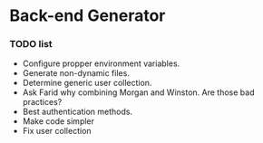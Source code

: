 # Back-end Generator

### TODO list

- Configure propper environment variables.
- Generate non-dynamic files.
- Determine generic user collection.
- Ask Farid why combining Morgan and Winston. Are those bad practices?
- Best authentication methods.
- Make code simpler
- Fix user collection